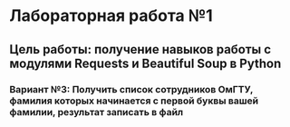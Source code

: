 # Лабораторная работа №1
## Цель работы: получение навыков работы с модулями Requests и Beautiful Soup в Python
### Вариант №3: Получить список сотрудников ОмГТУ, фамилия которых начинается с первой буквы вашей фамилии, результат записать в файл
